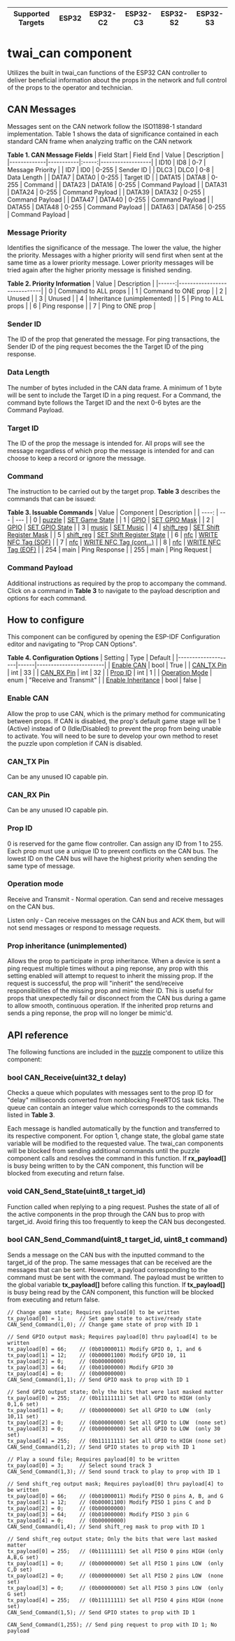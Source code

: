 | Supported Targets | ESP32 | ESP32-C2 | ESP32-C3 | ESP32-S2 | ESP32-S3 |
| ----------------- | ----- | -------- | -------- | -------- | -------- |

# twai_can component
Utilizes the built in twai_can functions of the ESP32 CAN controller to deliver beneficial information about the props in the network and full control of the props to the operator and technician.

## CAN Messages

Messages sent on the CAN network follow the ISO11898-1 standard implementation. Table 1 shows the data of significance contained in each standard CAN frame when analyzing traffic on the CAN network

**Table 1. CAN Message Fields**
| Field Start | Field End | Value | Description      |
|-------------|-----------|:-----:|------------------|
| ID10        | ID8       | 0-7   | Message Priority |
| ID7         | ID0       | 0-255 | Sender ID        |
| DLC3        | DLC0      | 0-8   | Data Length      |
| DATA7       | DATA0     | 0-255 | Target ID        |
| DATA15      | DATA8     | 0-255 | Command          |
| DATA23      | DATA16    | 0-255 | Command Payload  |
| DATA31      | DATA24    | 0-255 | Command Payload  |
| DATA39      | DATA32    | 0-255 | Command Payload  |
| DATA47      | DATA40    | 0-255 | Command Payload  |
| DATA55      | DATA48    | 0-255 | Command Payload  |
| DATA63      | DATA56    | 0-255 | Command Payload  |


### Message Priority
Identifies the significance of the message. The lower the value, the higher the priority. Messages with a higher priority will send first when sent at the same time as a lower priority message. Lower priority messages will be tried again after the higher priority message is finished sending.

**Table 2. Priority Information**
| Value |         Description         |
|------:|-----------------------------|
|   0   | Command to ALL props        |
|   1   | Command to ONE prop         |
|   2   | Unused                      |
|   3   | Unused                      |
|   4   | Inheritance (unimplemented) |
|   5   | Ping to ALL props           |
|   6   | Ping response               |
|   7   | Ping to ONE prop            |

### Sender ID
The ID of the prop that generated the message. For ping transactions, the Sender ID of the ping request becomes the the Target ID of the ping response.

### Data Length
The number of bytes included in the CAN data frame. A minimum of 1 byte will be sent to include the Target ID in a ping request. For a Command, the command byte follows the Target ID and the next 0-6 bytes are the Command Payload.

### Target ID
The ID of the prop the message is intended for. All props will see the message regardless of which prop the message is intended for and can choose to keep a record or ignore the message.

### Command
The instruction to be carried out by the target prop. **Table 3** describes the commands that can be issued:

**Table 3. Issuable Commands**
| Value | Component | Description |
| ----: |    ---    |     ---     |
| 0 | [puzzle](../puzzle) | [SET Game State](../puzzle/README.md#set-game-state) |
| 1 | [GPIO](../gpio_prop) | [SET GPIO Mask](../gpio_prop/README.md#set-gpio-mask) |
| 2 | [GPIO](../gpio_prop) | [SET GPIO State](../gpio_prop/README.md#set-gpio-state) |
| 3 | [music](../music) | [SET Music](../music/README.md#set-music) |
| 4 | [shift_reg](../shift_reg) | [SET Shift Register Mask](../shift_reg/README.md#set-shift-register-mask) |
| 5 | [shift_reg](../shift_reg) | [SET Shift Register State](../shift_reg/README.md#set-shift-register-state) |
| 6 | [nfc](../nfc) | [WRITE NFC Tag (SOF)](../nfc/README.md#write-nfc-tag) |
| 7 | [nfc](../nfc) | [WRITE NFC Tag (cont...)](../nfc/README.md#write-nfc-tag) |
| 8 | [nfc](../nfc) | [WRITE NFC Tag (EOF)](../nfc/README.md#write-nfc-tag) |
| 254 | main | Ping Response |
| 255 | main | Ping Request |

### Command Payload
Additional instructions as required by the prop to accompany the command. Click on a command in **Table 3** to navigate to the payload description and options for each command.

## How to configure
This component can be configured by opening the ESP-IDF Configuration editor and navigating to "Prop CAN Options".

**Table 4. Configuration Options**
| Setting            | Type | Default                |
|--------------------|------|------------------------|
| [Enable CAN](#enable-can) | bool | True |
| [CAN_TX Pin](#can_tx-pin) | int  | 33 |
| [CAN_RX Pin](#can_rx-pin) | int  | 32 |
| [Prop ID](#prop-id) | int  | 1                      |
| [Operation Mode](#operation-mode) | enum | "Receive and Transmit" |
| [Enable Inheritance](#enable-inheritance) | bool | false |

### Enable CAN
Allow the prop to use CAN, which is the primary method for communicating between props. If CAN is disabled, the prop's default game stage will be 1 (Active) instead of 0 (Idle/Disabled) to prevent the prop from being unable to activate. You will need to be sure to develop your own method to reset the puzzle upon completion if CAN is disabled.

### CAN_TX Pin
Can be any unused IO capable pin.

### CAN_RX Pin
Can be any unused IO capable pin.

### Prop ID
0 is reserved for the game flow controller. Can assign any ID from 1 to 255. Each prop must use a unique ID to prevent conflicts on the CAN bus. The lowest ID on the CAN bus will have the highest priority when sending the same type of message.

### Operation mode   
Receive and Transmit - Normal operation. Can send and receive messages on the CAN bus.
    
Listen only - Can receive messages on the CAN bus and ACK them, but will not send messages or respond to message requests.

### Prop inheritance (unimplemented)
Allows the prop to participate in prop inheritance. When a device is sent a ping request multiple times without a ping reponse, any prop with this setting enabled will attempt to request to inherit the missing prop. If
the request is successful, the prop will "inherit" the send/receive responsibilities of the missing prop and
mimic their ID. This is useful for props that unexpectedly fail or disconnect from the CAN bus during a game to
allow smooth, continuous operation. If the inherited prop returns and sends a ping reponse, the prop will no 
longer be mimic'd.

## API reference
The following functions are included in the [puzzle](../puzzle) component to utilize this component:

### bool CAN_Receive(uint32_t delay)
Checks a queue which populates with messages sent to the prop ID for "delay" milliseconds converted from nonblocking FreeRTOS task ticks. The queue can contain an integer value which corresponds to the commands listed in **Table 3**.

Each message is handled automatically by the function and transferred to its 
respective component. For option 1, change state, the global game state variable 
will be modified to the requested value. The twai_can components will be blocked 
from sending additional commands until the puzzle component calls and resolves 
the command in this function. If **rx_payload[]** is busy being written to by 
the CAN component, this function will be blocked from executing and return false.

### void CAN_Send_State(uint8_t target_id)
Function called when replying to a ping request. Pushes the state of all of the 
active components in the prop through the CAN bus to prop with target_id. Avoid
firing this too frequently to keep the CAN bus decongested.

### bool CAN_Send_Command(uint8_t target_id, uint8_t command)
Sends a message on the CAN bus with the inputted command to the target_id of the 
prop. The same messages that can be received are the messages that can be sent. 
However, a payload corresponding to the command must be sent with the command. 
The payload must be written to the global variable **tx_payload[]** before 
calling this function. If **tx_payload[]** is busy being read by the CAN 
component, this function will be blocked from executing and return false.

```
// Change game state; Requires payload[0] to be written
tx_payload[0] = 1;     // Set game state to active/ready state
CAN_Send_Command(1,0); // Change game state of prop with ID 1

// Send GPIO output mask; Requires payload[0] thru payload[4] to be written
tx_payload[0] = 66;    // (0b01000011) Modify GPIO 0, 1, and 6
tx_payload[1] = 12;    // (0b00001100) Modify GPIO 10, 11
tx_payload[2] = 0;     // (0b00000000)
tx_payload[3] = 64;    // (0b01000000) Modify GPIO 30
tx_payload[4] = 0;     // (0b00000000)
CAN_Send_Command(1,1); // Send GPIO mask to prop with ID 1

// Send GPIO output state; Only the bits that were last masked matter
tx_payload[0] = 255;   // (0b11111111) Set all GPIO to HIGH (only 0,1,6 set)
tx_payload[1] = 0;     // (0b00000000) Set all GPIO to LOW  (only 10,11 set)
tx_payload[2] = 0;     // (0b00000000) Set all GPIO to LOW  (none set)
tx_payload[3] = 0;     // (0b00000000) Set all GPIO to LOW  (only 30 set)
tx_payload[4] = 255;   // (0b11111111) Set all GPIO to HIGH (none set)
CAN_Send_Command(1,2); // Send GPIO states to prop with ID 1

// Play a sound file; Requires payload[0] to be written
tx_payload[0] = 3;     // Select sound track 3
CAN_Send_Command(1,3); // Send sound track to play to prop with ID 1

// Send shift_reg output mask; Requires payload[0] thru payload[4] to be written
tx_payload[0] = 66;    // (0b01000011) Modify PISO 0 pins A, B, and G
tx_payload[1] = 12;    // (0b00001100) Modify PISO 1 pins C and D
tx_payload[2] = 0;     // (0b00000000)
tx_payload[3] = 64;    // (0b01000000) Modify PISO 3 pin G
tx_payload[4] = 0;     // (0b00000000)
CAN_Send_Command(1,4); // Send shift_reg mask to prop with ID 1

// Send shift_reg output state; Only the bits that were last masked matter
tx_payload[0] = 255;   // (0b11111111) Set all PISO 0 pins HIGH (only A,B,G set)
tx_payload[1] = 0;     // (0b00000000) Set all PISO 1 pins LOW  (only C,D set)
tx_payload[2] = 0;     // (0b00000000) Set all PISO 2 pins LOW  (none set)
tx_payload[3] = 0;     // (0b00000000) Set all PISO 3 pins LOW  (only G set)
tx_payload[4] = 255;   // (0b11111111) Set all PISO 4 pins HIGH (none set)
CAN_Send_Command(1,5); // Send GPIO states to prop with ID 1

CAN_Send_Command(1,255); // Send ping request to prop with ID 1; No payload
```